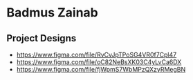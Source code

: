 # Badmus Zainab

## Project Designs
- https://www.figma.com/file/RvCvJpTPoSG4VR0f7Cpl47
- https://www.figma.com/file/oC82NeBsXK03C4yLvCa6DX
- https://www.figma.com/file/fjWpmS7WbMPzQXzyRMegBN